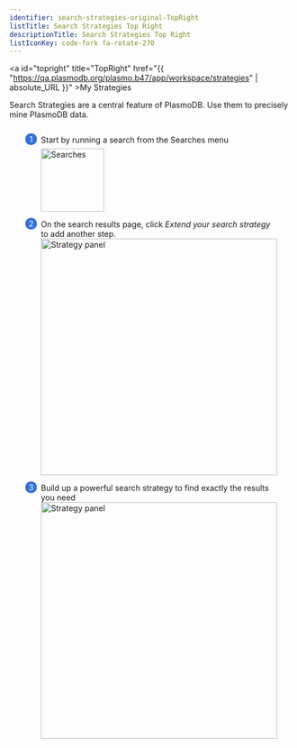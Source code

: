 ```yaml
---
identifier: search-strategies-original-TopRight
listTitle: Search Strategies Top Right
descriptionTitle: Search Strategies Top Right
listIconKey: code-fork fa-rotate-270
---
```

<style>
  .search-strategies-feature {
    margin: auto;
  }
  .search-strategies-feature--panels {
    display: flex;
    flex-wrap: wrap;
    align-items: flex-start;
    counter-reset: panel;
  }
  .search-strategies-feature--panels > * {
    overflow: hidden;
    margin: 0 2em;
  }
  .search-strategies-feature--panels > * > div {
    margin-top: 1em;
    margin-left: 2em;
    position: relative;
  }
  .search-strategies-feature--panels > * img {
    margin-left: 2em;
  }
  .search-strategies-feature--panels > * > div:before {
    counter-increment: panel;
    content: counter(panel);
    background: #3171d8;
    border-radius: 1em;
    height: 1.5em;
    width: 1.5em;
    display: inline-flex;
    justify-content: center;
    align-items: center;
    margin-right: .5em;
    color: white;
    position: absolute;
    left: -2em;
    top: -0.25em;
  }
  #topright {
    position: absolute;
    right: 0;
    top: 0;
    display: block;
    height: 125px;
    width: 125px;
    background: url(TRbanner.gif) no-repeat;
    text-indent: -999em;
    text-decoration: none;
}
</style>
<a id="topright" title="TopRight" href="{{ "https://qa.plasmodb.org/plasmo.b47/app/workspace/strategies" | absolute_URL }}" >My Strategies</a>

<div class="search-strategies-feature">
  <p>Search Strategies are a central feature of PlasmoDB.  Use them to precisely mine PlasmoDB data.</p>
  <div class="search-strategies-feature--panels">
    <div>
      <div>Start by running a search from the Searches menu</div>
      <img style="width: 8em; margin-top: .5em;" src="{{ "/assets/images/features_tools/searches.png" | absolute_url }}" alt="Searches"/>
    </div>
    <div>
      <div>On the search results page, click <em>Extend your search strategy</em> to add another step.</div>
      <img style="width: 30em" src="{{ "/assets/images/features_tools/strategy_panel_1.png" | absolute_url }}" alt="Strategy panel"/>
    </div>
    <div>
      <div>Build up a powerful  search strategy to find exactly the results you need</div>
      <img style="width: 30em" src="{{ "/assets/images/features_tools/strategy_panel_2.png" | absolute_url }}" alt="Strategy panel"/>
    </div>
  </div>
</div>
